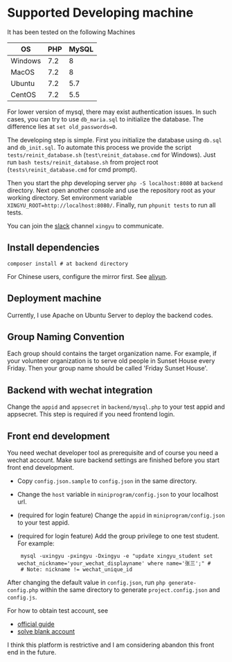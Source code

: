 # Supported Developing machine
It has been tested on the following Machines

| OS      | PHP | MySQL |
|---------|-----|-------|
| Windows | 7.2 | 8     |
| MacOS   | 7.2 | 8     |
| Ubuntu  | 7.2 | 5.7   |
| CentOS  | 7.2 | 5.5   |

For lower version of mysql, there may exist authentication issues. In such cases, you can try to use `db_maria.sql` to initialize the database. The difference lies at `set old_passwords=0`.

The developing step is simple. First you initialize the database using `db.sql` and `db_init.sql`.
To automate this process we provide the script `tests/reinit_database.sh` (`test\reinit_database.cmd` for Windows). Just run `bash tests/reinit_database.sh` from project root (`tests\reinit_database.cmd` for cmd prompt).

Then you start the php developing
server `php -S localhost:8080` at `backend` directory. Next open another console and use the repository root as your working directory. Set environment variable `XINGYU_ROOT=http://localhost:8080/`. Finally, run `phpunit tests` to run all tests.


You can join the [slack](https://lab2c.slack.com/join/shared_invite/enQtODQyMTY4OTcyNTMwLWRkOTlkYmM2MWI3NGYzOWMwYTRkYzEzMTBjNjcxMWMxNTMxZjg2N2U1YzE5ZjI4YTE3ZTQ2ZWU2YzEyODNmMmU) channel `xingyu` to communicate.

## Install dependencies

```shell
composer install # at backend directory
```
For Chinese users, configure the mirror first.
See [aliyun](https://mirrors.aliyun.com/composer/).

## Deployment machine
Currently, I use Apache on Ubuntu Server to deploy the backend codes.

## Group Naming Convention
Each group should contains the target organization name. For example, if your volunteer organization is to serve old people in Sunset House every Friday. 
Then your group name should be called 'Friday Sunset House'.

## Backend with wechat integration

Change the `appid` and `appsecret` in `backend/mysql.php` to your test appid and appsecret. This step is required if you need frontend login.

## Front end development
You need wechat developer tool as prerequisite and of course you need a wechat account.
Make sure backend settings are finished before you start front end development.

* Copy `config.json.sample` to `config.json` in the same directory.

* Change the `host` variable in `miniprogram/config.json` to your localhost url.

* (required for login feature) Change the `appid` in `miniprogram/config.json` to your test appid.

* (required for login feature) Add the group privilege to one test student. For example:
   ```shell
    mysql -uxingyu -pxingyu -Dxingyu -e "update xingyu_student set wechat_nickname='your_wechat_displayname' where name='张三';" # 
    # Note: nickname != wechat_unique_id
   ```
   

After changing the default value in `config.json`, run `php generate-config.php` within the same directory to generate `project.config.json` and `config.js`.

For how to obtain test account, see

* [official guide](https://developers.weixin.qq.com/miniprogram/dev/devtools/sandbox.html)
* [solve blank account](https://developers.weixin.qq.com/community/develop/doc/000886459dc1b8be37a8c677b51000)

I think this platform is restrictive and I am considering abandon this front end in the future.

